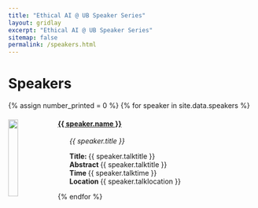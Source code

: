 ```yaml
---
title: "Ethical AI @ UB Speaker Series"
layout: gridlay
excerpt: "Ethical AI @ UB Speaker Series"
sitemap: false
permalink: /speakers.html
---
```


# Speakers 
{% assign number_printed = 0 %}
{% for speaker in site.data.speakers %}

<div class="row">

<div class="col-sm-12 clearfix">
  <a href="{{ speaker.url }}"><img src="{{ site.url }}{{ site.baseurl }}/images/speakerpic/{{ speaker.photo }}" class="img-responsive" width="20%" style="float: left" /></a>
  <h4><a href="{{ speaker.url }}">{{ speaker.name }}</a></h4>
  <ul style="overflow: hidden">
  <i>{{ speaker.title }}</i>
  </ul>
  <ul style="overflow: hidden">
  <b>Title: </b>{{ speaker.talktitle }}
  <br/>
  <b>Abstract </b>{{ speaker.talktitle }}
  <br/>
  <b>Time </b>{{ speaker.talktime }}
  <br/>
  <b>Location </b>{{ speaker.talklocation }}
  </ul>
</div>

</div>
{% endfor %}
